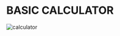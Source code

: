 # BASIC CALCULATOR 
![calculator](https://user-images.githubusercontent.com/101571637/161087670-672baef3-7b62-4fc8-a8ae-8c1b51e74a90.png)
